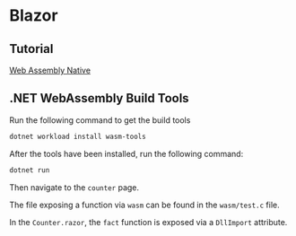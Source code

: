 # Blazor 

## Tutorial

[Web Assembly Native](https://docs.microsoft.com/en-us/aspnet/core/blazor/webassembly-native-dependencies?view=aspnetcore-6.0)

## .NET WebAssembly Build Tools

Run the following command to get the build tools

``` bash
dotnet workload install wasm-tools
```

After the tools have been installed, run the following command:

``` bash
dotnet run
```

Then navigate to the `counter` page.

The file exposing a function via `wasm` can be found in the `wasm/test.c` file.

In the `Counter.razor`, the `fact` function is exposed via a `DllImport` attribute.
